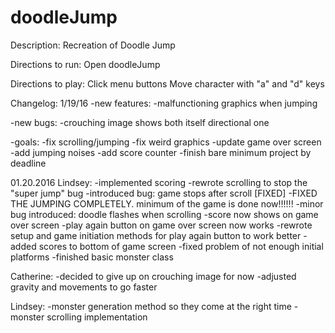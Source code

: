 # doodleJump

Description:
Recreation of Doodle Jump

Directions to run:
Open doodleJump

Directions to play:
Click menu buttons
Move character with "a" and "d" keys

Changelog:
1/19/16
-new features:
  -malfunctioning graphics when jumping
  
-new bugs:
  -crouching image shows both itself directional one

-goals:
  -fix scrolling/jumping
  -fix weird graphics
  -update game over screen
  -add jumping noises
  -add score counter
  -finish bare minimum project by deadline

01.20.2016
Lindsey: 
-implemented scoring
-rewrote scrolling to stop the "super jump" bug
-introduced bug: game stops after scroll [FIXED]
-FIXED THE JUMPING COMPLETELY. minimum of the game is done now!!!!!!
-minor bug introduced: doodle flashes when scrolling
-score now shows on game over screen
-play again button on game over screen now works
-rewrote setup and game initiation methods for play again button to work better
-added scores to bottom of game screen
-fixed problem of not enough initial platforms
-finished basic monster class

Catherine:
-decided to give up on crouching image for now
-adjusted gravity and movements to go faster

Lindsey:
-monster generation method so they come at the right time
-monster scrolling implementation